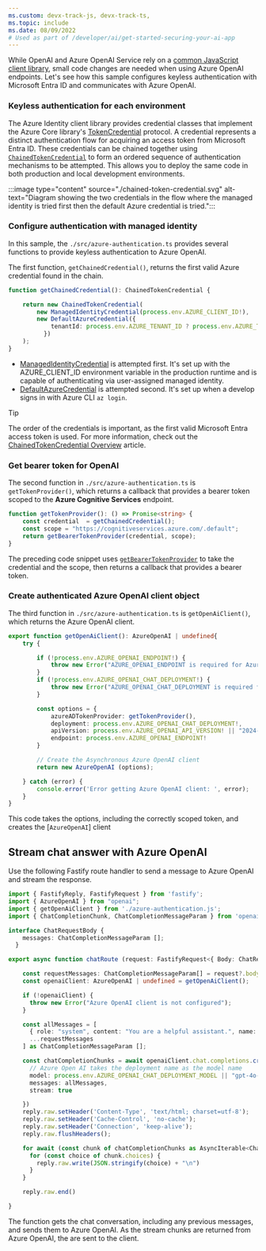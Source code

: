 ```yaml
---
ms.custom: devx-track-js, devx-track-ts, 
ms.topic: include
ms.date: 08/09/2022
# Used as part of /developer/ai/get-started-securing-your-ai-app
---
```


While OpenAI and Azure OpenAI Service rely on a [common JavaScript client library](openai), small code changes are needed when using Azure OpenAI endpoints. Let's see how this sample configures keyless authentication with Microsoft Entra ID and communicates with Azure OpenAI.

### Keyless authentication for each environment

The Azure Identity client library provides credential classes that implement the Azure Core library's [TokenCredential](/javascript/api/@azure/identity/tokencredential) protocol. A credential represents a distinct authentication flow for acquiring an access token from Microsoft Entra ID. These credentials can be chained together using [`ChainedTokenCredential`](/javascript/api/%40azure/identity/chainedtokencredential) to form an ordered sequence of authentication mechanisms to be attempted. This allows you to deploy the same code in both production and local development environments.

:::image type="content" source="./chained-token-credential.svg" alt-text="Diagram showing the two credentials in the flow where the managed identity is tried first then the default Azure credential is tried.":::

### Configure authentication with managed identity

In this sample, the `./src/azure-authentication.ts` provides several functions to provide keyless authentication to Azure OpenAI.

The first function, `getChainedCredential()`, returns the first valid Azure credential found in the chain. 

```typescript
function getChainedCredential(): ChainedTokenCredential {

    return new ChainedTokenCredential(
        new ManagedIdentityCredential(process.env.AZURE_CLIENT_ID!), 
        new DefaultAzureCredential({
            tenantId: process.env.AZURE_TENANT_ID ? process.env.AZURE_TENANT_ID : undefined
          })
    );
}
```
* [ManagedIdentityCredential](/javascript/api/@azure/identity/managedidentitycredential) is attempted first. It's set up with the AZURE_CLIENT_ID environment variable in the production runtime and is capable of authenticating via user-assigned managed identity.
* [DefaultAzureCredential](/javascript/api/@azure/identity/defaultazurecredential) is attempted second. It's set up when a develop signs in with Azure CLI `az login`.

>[!TIP]
>The order of the credentials is important, as the first valid Microsoft Entra access token is used. For more information, check out the [ChainedTokenCredential Overview](/javascript/api/@azure/identity/tokencredential) article.

### Get bearer token for OpenAI

The second function in `./src/azure-authentication.ts` is `getTokenProvider()`, which returns a callback that provides a bearer token scoped to the **Azure Cognitive Services** endpoint.

```typescript
function getTokenProvider(): () => Promise<string> {
    const credential  = getChainedCredential();
    const scope = "https://cognitiveservices.azure.com/.default";
    return getBearerTokenProvider(credential, scope);
}
```

The preceding code snippet uses [`getBearerTokenProvider`](/javascript/api/@azure/identity) to take the credential and the scope, then returns a callback that provides a bearer token. 

### Create authenticated Azure OpenAI client object

The third function in `./src/azure-authentication.ts` is `getOpenAiClient()`, which returns the Azure OpenAI client. 

```typescript
export function getOpenAiClient(): AzureOpenAI | undefined{
    try {

        if (!process.env.AZURE_OPENAI_ENDPOINT!) {
            throw new Error("AZURE_OPENAI_ENDPOINT is required for Azure OpenAI");
        }
        if (!process.env.AZURE_OPENAI_CHAT_DEPLOYMENT!) {
            throw new Error("AZURE_OPENAI_CHAT_DEPLOYMENT is required for Azure OpenAI");
        }

        const options = { 
            azureADTokenProvider: getTokenProvider(), 
            deployment: process.env.AZURE_OPENAI_CHAT_DEPLOYMENT!, 
            apiVersion: process.env.AZURE_OPENAI_API_VERSION! || "2024-02-15-preview",
            endpoint: process.env.AZURE_OPENAI_ENDPOINT!
        }

        // Create the Asynchronous Azure OpenAI client
        return new AzureOpenAI (options);

    } catch (error) {
        console.error('Error getting Azure OpenAI client: ', error);
    }
}
```

This code takes the options, including the correctly scoped token, and creates the [`AzureOpenAI`] client

## Stream chat answer with Azure OpenAI 

Use the following Fastify route handler to send a message to Azure OpenAI and stream the response. 

```typescript
import { FastifyReply, FastifyRequest } from 'fastify';
import { AzureOpenAI } from "openai";
import { getOpenAiClient } from './azure-authentication.js';
import { ChatCompletionChunk, ChatCompletionMessageParam } from 'openai/resources/chat/completions';

interface ChatRequestBody {
    messages: ChatCompletionMessageParam [];
  }

export async function chatRoute (request: FastifyRequest<{ Body: ChatRequestBody }>, reply: FastifyReply) {

    const requestMessages: ChatCompletionMessageParam[] = request?.body?.messages;
    const openaiClient: AzureOpenAI | undefined = getOpenAiClient();

    if (!openaiClient) {
      throw new Error("Azure OpenAI client is not configured");
    }

    const allMessages = [
      { role: "system", content: "You are a helpful assistant.", name: '' },
      ...requestMessages
    ] as ChatCompletionMessageParam [];

    const chatCompletionChunks = await openaiClient.chat.completions.create({
      // Azure Open AI takes the deployment name as the model name
      model: process.env.AZURE_OPENAI_CHAT_DEPLOYMENT_MODEL || "gpt-4o-mini",
      messages: allMessages,
      stream: true

    })
    reply.raw.setHeader('Content-Type', 'text/html; charset=utf-8');
    reply.raw.setHeader('Cache-Control', 'no-cache');
    reply.raw.setHeader('Connection', 'keep-alive');
    reply.raw.flushHeaders();

    for await (const chunk of chatCompletionChunks as AsyncIterable<ChatCompletionChunk>) {
      for (const choice of chunk.choices) {
        reply.raw.write(JSON.stringify(choice) + "\n")
      }
    }

    reply.raw.end()

}
```

The function gets the chat conversation, including any previous messages, and sends them to Azure OpenAI. As the stream chunks are returned from Azure OpenAI, the are sent to the client. 